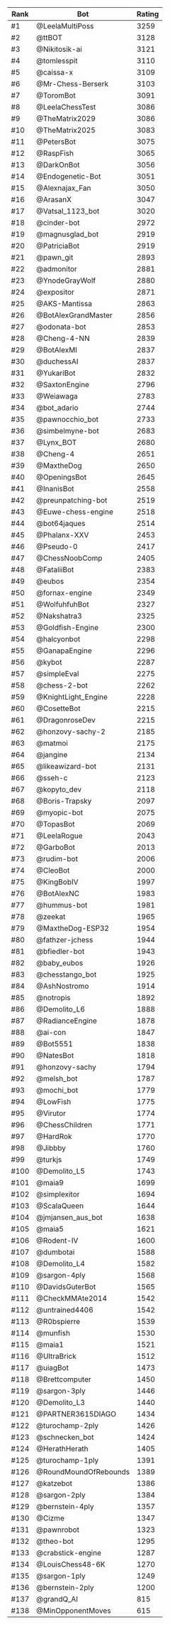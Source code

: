 Rank|Bot|Rating
---|---|---
#1|@LeelaMultiPoss|3259
#2|@ttBOT|3128
#3|@Nikitosik-ai|3121
#4|@tomlesspit|3110
#5|@caissa-x|3109
#6|@Mr-Chess-Berserk|3103
#7|@ToromBot|3091
#8|@LeelaChessTest|3086
#9|@TheMatrix2029|3086
#10|@TheMatrix2025|3083
#11|@PetersBot|3075
#12|@RaspFish|3065
#13|@DarkOnBot|3056
#14|@Endogenetic-Bot|3051
#15|@Alexnajax_Fan|3050
#16|@ArasanX|3047
#17|@Vatsal_1123_bot|3020
#18|@cinder-bot|2972
#19|@magnusglad_bot|2919
#20|@PatriciaBot|2919
#21|@pawn_git|2893
#22|@admonitor|2881
#23|@YnodeGrayWolf|2880
#24|@expositor|2871
#25|@AKS-Mantissa|2863
#26|@BotAlexGrandMaster|2856
#27|@odonata-bot|2853
#28|@Cheng-4-NN|2839
#29|@BotAlexMI|2837
#30|@duchessAI|2837
#31|@YukariBot|2832
#32|@SaxtonEngine|2796
#33|@Weiawaga|2783
#34|@bot_adario|2744
#35|@pawnocchio_bot|2733
#36|@simbelmyne-bot|2683
#37|@Lynx_BOT|2680
#38|@Cheng-4|2651
#39|@MaxtheDog|2650
#40|@OpeningsBot|2645
#41|@InanisBot|2558
#42|@preunpatching-bot|2519
#43|@Euwe-chess-engine|2518
#44|@bot64jaques|2514
#45|@Phalanx-XXV|2453
#46|@Pseudo-0|2417
#47|@ChessNoobComp|2405
#48|@FataliiBot|2383
#49|@eubos|2354
#50|@fornax-engine|2349
#51|@WolfuhfuhBot|2327
#52|@Nakshatra3|2325
#53|@Goldfish-Engine|2300
#54|@halcyonbot|2298
#55|@GanapaEngine|2296
#56|@kybot|2287
#57|@simpleEval|2275
#58|@chess-2-bot|2262
#59|@KnightLight_Engine|2228
#60|@CosetteBot|2215
#61|@DragonroseDev|2215
#62|@honzovy-sachy-2|2185
#63|@matmoi|2175
#64|@jangine|2134
#65|@likeawizard-bot|2131
#66|@sseh-c|2123
#67|@kopyto_dev|2118
#68|@Boris-Trapsky|2097
#69|@myopic-bot|2075
#70|@TopasBot|2069
#71|@LeelaRogue|2043
#72|@GarboBot|2013
#73|@rudim-bot|2006
#74|@CleoBot|2000
#75|@KingBobIV|1997
#76|@BotAlexNC|1983
#77|@hummus-bot|1981
#78|@zeekat|1965
#79|@MaxtheDog-ESP32|1954
#80|@fathzer-jchess|1944
#81|@bfiedler-bot|1943
#82|@baby_eubos|1926
#83|@chesstango_bot|1925
#84|@AshNostromo|1914
#85|@notropis|1892
#86|@Demolito_L6|1888
#87|@RadianceEngine|1878
#88|@ai-con|1847
#89|@Bot5551|1838
#90|@NatesBot|1818
#91|@honzovy-sachy|1794
#92|@melsh_bot|1787
#93|@mochi_bot|1779
#94|@LowFish|1775
#95|@Virutor|1774
#96|@ChessChildren|1771
#97|@HardRok|1770
#98|@Jibbby|1760
#99|@turkjs|1749
#100|@Demolito_L5|1743
#101|@maia9|1699
#102|@simplexitor|1694
#103|@ScalaQueen|1644
#104|@jmjansen_aus_bot|1638
#105|@maia5|1621
#106|@Rodent-IV|1600
#107|@dumbotai|1588
#108|@Demolito_L4|1582
#109|@sargon-4ply|1568
#110|@DavidsGuterBot|1565
#111|@CheckMMAte2014|1542
#112|@untrained4406|1542
#113|@R0bspierre|1539
#114|@munfish|1530
#115|@maia1|1521
#116|@UltraBrick|1512
#117|@uiagBot|1473
#118|@Brettcomputer|1450
#119|@sargon-3ply|1446
#120|@Demolito_L3|1440
#121|@PARTNER3615DIAGO|1434
#122|@turochamp-2ply|1426
#123|@schnecken_bot|1424
#124|@HerathHerath|1405
#125|@turochamp-1ply|1391
#126|@RoundMoundOfRebounds|1389
#127|@katzebot|1386
#128|@sargon-2ply|1384
#129|@bernstein-4ply|1357
#130|@Cizme|1347
#131|@pawnrobot|1323
#132|@theo-bot|1295
#133|@crabstick-engine|1287
#134|@LouisChess48-6K|1270
#135|@sargon-1ply|1249
#136|@bernstein-2ply|1200
#137|@grandQ_AI|815
#138|@MinOpponentMoves|615
